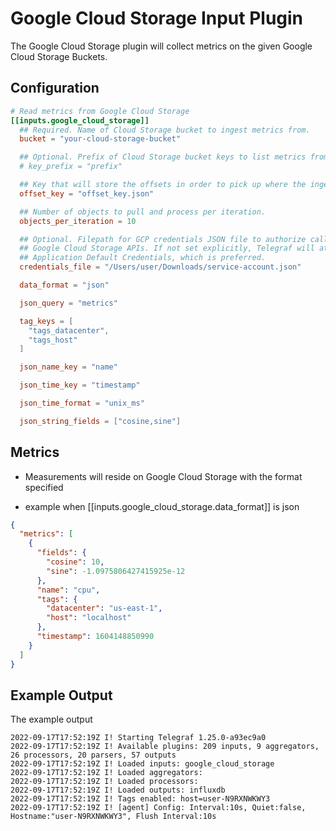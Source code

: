 # Google Cloud Storage Input Plugin

The Google Cloud Storage plugin will collect metrics
on the given Google Cloud Storage Buckets.

## Configuration

```toml @sample.conf
# Read metrics from Google Cloud Storage
[[inputs.google_cloud_storage]]
  ## Required. Name of Cloud Storage bucket to ingest metrics from.
  bucket = "your-cloud-storage-bucket"

  ## Optional. Prefix of Cloud Storage bucket keys to list metrics from.
  # key_prefix = "prefix"

  ## Key that will store the offsets in order to pick up where the ingestion was left.
  offset_key = "offset_key.json"

  ## Number of objects to pull and process per iteration.
  objects_per_iteration = 10

  ## Optional. Filepath for GCP credentials JSON file to authorize calls to
  ## Google Cloud Storage APIs. If not set explicitly, Telegraf will attempt to use
  ## Application Default Credentials, which is preferred.
  credentials_file = "/Users/user/Downloads/service-account.json"

  data_format = "json"

  json_query = "metrics"

  tag_keys = [
    "tags_datacenter",
    "tags_host"
  ]

  json_name_key = "name"

  json_time_key = "timestamp"

  json_time_format = "unix_ms"

  json_string_fields = ["cosine,sine"]

```

## Metrics

- Measurements will reside on Google Cloud Storage with the format specified

- example when [[inputs.google_cloud_storage.data_format]] is json

```json
{
  "metrics": [
    {
      "fields": {
        "cosine": 10,
        "sine": -1.0975806427415925e-12
      },
      "name": "cpu",
      "tags": {
        "datacenter": "us-east-1",
        "host": "localhost"
      },
      "timestamp": 1604148850990
    }
  ]
}
```

## Example Output

The example output

```shell
2022-09-17T17:52:19Z I! Starting Telegraf 1.25.0-a93ec9a0
2022-09-17T17:52:19Z I! Available plugins: 209 inputs, 9 aggregators, 26 processors, 20 parsers, 57 outputs
2022-09-17T17:52:19Z I! Loaded inputs: google_cloud_storage
2022-09-17T17:52:19Z I! Loaded aggregators: 
2022-09-17T17:52:19Z I! Loaded processors: 
2022-09-17T17:52:19Z I! Loaded outputs: influxdb
2022-09-17T17:52:19Z I! Tags enabled: host=user-N9RXNWKWY3
2022-09-17T17:52:19Z I! [agent] Config: Interval:10s, Quiet:false, Hostname:"user-N9RXNWKWY3", Flush Interval:10s
```
